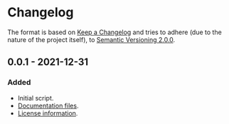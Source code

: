 # Changelog
The format is based on [Keep a Changelog](http://keepachangelog.com/en/1.0.0/) and tries to adhere (due to the nature of the project itself), to [Semantic Versioning 2.0.0](https://semver.org/spec/v2.0.0.html).

## 0.0.1 - 2021-12-31
### Added
- Initial script.
- [Documentation files](README.md).
- [License information](LICENSE.md).
